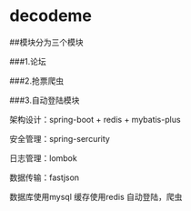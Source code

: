 # decodeme
##模块分为三个模块

###1.论坛

###2.抢票爬虫

###3.自动登陆模块

架构设计：spring-boot + redis + mybatis-plus

安全管理：spring-sercurity

日志管理：lombok

数据传输：fastjson



数据库使用mysql
缓存使用redis
自动登陆，爬虫

